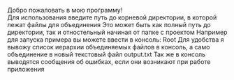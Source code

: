 Добро пожаловать в мою программу!  
Для использования введите путь до корневой директории, в которой лежат файлы для объединения 
Это может быть как полный путь до директории, так и отностельный начиная от папке с проектом
Например для запуска примера вы можете ввести в консоль: Root
Для удобства я вывожу список иерархии объединяемых файлов в консоль, а само объединение в новый текстовый файл output.txt
Так же в консоль выводятся сообщения об ошибках, если они возникают при работе приложения

